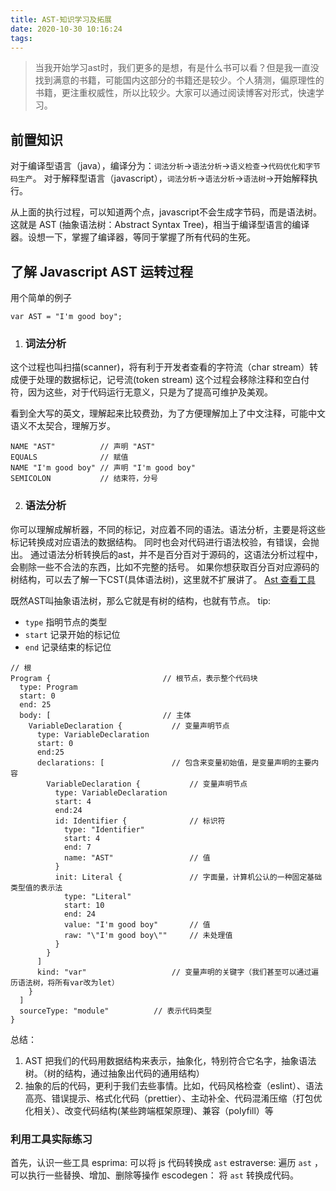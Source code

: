 ```yaml
---
title: AST-知识学习及拓展
date: 2020-10-30 10:16:24
tags:
---
```

> 当我开始学习ast时，我们更多的是想，有是什么书可以看？但是我一直没找到满意的书籍，可能国内这部分的书籍还是较少。个人猜测，偏原理性的书籍，更注重权威性，所以比较少。大家可以通过阅读博客对形式，快速学习。

## 前置知识

对于编译型语言（java），编译分为：`词法分析`->`语法分析`->`语义检查`->`代码优化和字节码生产`。
对于解释型语言（javascript），`词法分析`->`语法分析`->`语法树`->开始解释执行。

从上面的执行过程，可以知道两个点，javascript不会生成字节码，而是语法树。这就是 AST (抽象语法树：Abstract Syntax Tree)，相当于编译型语言的编译器。设想一下，掌握了编译器，等同于掌握了所有代码的生死。

## 了解 Javascript AST 运转过程
用个简单的例子
```javscript
var AST = "I'm good boy";
```

1. ### 词法分析
这个过程也叫扫描(scanner)，将有利于开发者查看的字符流（char stream）转成便于处理的数据标记，记号流(token stream)
这个过程会移除注释和空白付符，因为这些，对于代码运行无意义，只是为了提高可维护及美观。

看到全大写的英文，理解起来比较费劲，为了方便理解加上了中文注释，可能中文语义不太契合，理解万岁。
```
NAME "AST"          // 声明 "AST"
EQUALS              // 赋值
NAME "I'm good boy" // 声明 "I'm good boy"
SEMICOLON           // 结束符，分号
```

2. ### 语法分析
你可以理解成解析器，不同的标记，对应着不同的语法。语法分析，主要是将这些标记转换成对应语法的数据结构。
同时也会对代码进行语法校验，有错误，会抛出。
通过语法分析转换后的ast，并不是百分百对于源码的，这语法分析过程中，会剔除一些不合法的东西，比如不完整的括号。
如果你想获取百分百对应源码的树结构，可以去了解一下CST(具体语法树)，这里就不扩展讲了。
[Ast 查看工具](https://astexplorer.net)

既然AST叫抽象语法树，那么它就是有树的结构，也就有节点。
tip:
- `type` 指明节点的类型
- `start` 记录开始的标记位
- `end` 记录结束的标记位

```
// 根
Program {                         // 根节点，表示整个代码块
  type: Program
  start: 0
  end: 25
  body: [                         // 主体
    VariableDeclaration {           // 变量声明节点
      type: VariableDeclaration
      start: 0
      end:25
      declarations: [               // 包含来变量初始值，是变量声明的主要内容
        VariableDeclaration {           // 变量声明节点
          type: VariableDeclaration
          start: 4
          end:24
          id: Identifier {              // 标识符
            type: "Identifier"
            start: 4
            end: 7
            name: "AST"                 // 值
          }
          init: Literal {               // 字面量，计算机公认的一种固定基础类型值的表示法
            type: "Literal"
            start: 10
            end: 24
            value: "I'm good boy"       // 值
            raw: "\"I'm good boy\""     // 未处理值
          }
        }
      ]
      kind: "var"                   // 变量声明的关键字（我们甚至可以通过遍历语法树，将所有var改为let）
    }
  ]
  sourceType: "module"          // 表示代码类型
}
```

总结：
1. AST 把我们的代码用数据结构来表示，抽象化，特别符合它名字，抽象语法树。（树的结构，通过抽象出代码的通用结构）
2. 抽象的后的代码，更利于我们去些事情。比如，代码风格检查（eslint）、语法高亮、错误提示、格式化代码（prettier）、主动补全、代码混淆压缩（打包优化相关）、改变代码结构(某些跨端框架原理)、兼容（polyfill）等

### 利用工具实际练习
首先，认识一些工具
esprima: 可以将 js 代码转换成 `ast`
estraverse: 遍历 `ast` ，可以执行一些替换、增加、删除等操作
escodegen： 将 `ast` 转换成代码。

